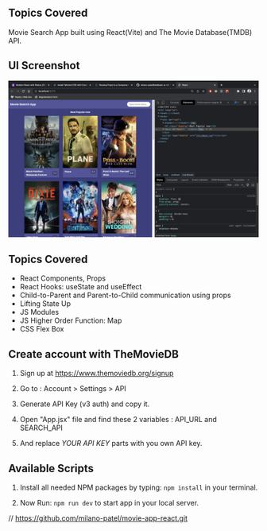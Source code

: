## Topics Covered

Movie Search App built using React(Vite) and The Movie Database(TMDB) API.

## UI Screenshot

![UI-Screenshot](./src/UI-Screenshot.png)

## Topics Covered

- React Components, Props
- React Hooks: useState and useEffect
- Child-to-Parent and Parent-to-Child communication using props
- Lifting State Up
- JS Modules
- JS Higher Order Function: Map
- CSS Flex Box

## Create account with TheMovieDB

1. Sign up at https://www.themoviedb.org/signup

2. Go to : Account > Settings > API

3. Generate API Key (v3 auth) and copy it.

4. Open "App.jsx" file and find these 2 variables : API_URL and SEARCH_API

5. And replace _YOUR API KEY_ parts with you own API key.

## Available Scripts

1. Install all needed NPM packages by typing: `npm install` in your terminal.

2. Now Run: `npm run dev` to start app in your local server.

// https://github.com/milano-patel/movie-app-react.git
